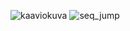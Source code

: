 ![kaaviokuva](https://user-images.githubusercontent.com/81189092/144119396-3eddfac9-11ff-4a39-9ab1-2e864db66246.jpg)
![seq_jump](https://user-images.githubusercontent.com/81189092/145106670-4384fe01-a93f-4380-b582-4ce27be0678c.jpg)
